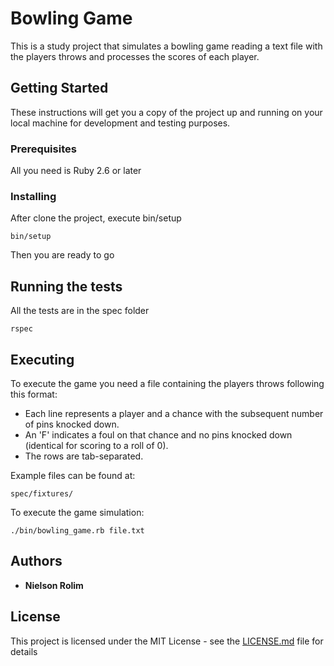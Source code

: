 
# Bowling Game

This is a study project that simulates a bowling game reading a text file with the players throws and processes the scores of each player.

## Getting Started

These instructions will get you a copy of the project up and running on your local machine for development and testing purposes.

### Prerequisites

All you need is Ruby 2.6 or later


### Installing

After clone the project, execute bin/setup

```
bin/setup
```

Then you are ready to go

## Running the tests

All the tests are in the spec folder

```
rspec
```

## Executing

To execute the game you need a file containing the players throws following this format:

* Each line represents a player and a chance with the subsequent number of pins knocked down.
* An 'F' indicates a foul on that chance and no pins knocked down (identical for scoring to a roll of 0).
* The rows are tab-separated.

Example files can be found at:

```
spec/fixtures/
```

To execute the game simulation:
```
./bin/bowling_game.rb file.txt
```


## Authors

* **Nielson Rolim**


## License

This project is licensed under the MIT License - see the [LICENSE.md](LICENSE.md) file for details


